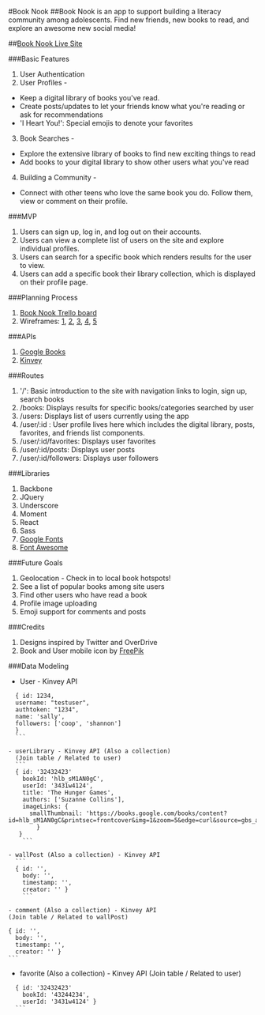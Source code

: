 #Book Nook
##Book Nook is an app to support building a literacy community among adolescents. Find new friends, new books to read, and explore an awesome new social media!

##[Book Nook Live Site](http://booknook.surge.sh/)

###Basic Features
1. User Authentication
2. User Profiles -
  - Keep a digital library of books you've read.
  - Create posts/updates to let your friends know what you're reading or ask for recommendations
  - 'I Heart You!': Special emojis to denote your favorites

3. Book Searches -
  - Explore the extensive library of books to find new exciting things to read
  - Add books to your digital library to show other users what you've read

4. Building a Community -
  - Connect with other teens who love the same book you do. Follow them, view or comment on their profile.

###MVP
1. Users can sign up, log in, and log out on their accounts.
2. Users can view a complete list of users on the site and explore individual profiles.
3. Users can search for a specific book which renders results for the user to view.
4. Users can add a specific book their library collection, which is displayed on their profile page.

###Planning Process
1. [Book Nook Trello board](https://trello.com/b/T5miQIeO/book-nook)
2. Wireframes: [1](https://trello-attachments.s3.amazonaws.com/57acaf1ed653c81d1def3643/1200x1600/e3d322d787e7b9a8009326f90b9da4b1/finalwireframe1.JPG.jpg),  [2](https://trello-attachments.s3.amazonaws.com/57acaf1ed653c81d1def3643/1200x1600/89dd12eae70980b2dc44f06dc1ca339c/finalwireframe2.JPG.jpg),  [3](https://trello-attachments.s3.amazonaws.com/57acaf1ed653c81d1def3643/1200x1600/b5a3340b521dd61a5eb2749bcf7262f4/finalwireframe3.JPG.jpg),  [4](https://trello-attachments.s3.amazonaws.com/57acaf1ed653c81d1def3643/1200x1600/ad582bf120e6022f2e5be823ee87a213/finalwireframe4.JPG.jpg),  [5](https://trello-attachments.s3.amazonaws.com/57acaf1ed653c81d1def3643/1200x1600/f50996d0c8355372d7273bc70daa766a/finalwireframe5.JPG.jpg)

###APIs
1. [Google Books](https://developers.google.com/books/)
2. [Kinvey](https://www.kinvey.com/)

###Routes
1. '/': Basic introduction to the site with navigation links to login, sign up, search books
2. /books: Displays results for specific books/categories searched by user
3. /users: Displays list of users currently using the app
4. /user/:id : User profile lives here which includes the digital library, posts, favorites, and friends list components.
5. /user/:id/favorites: Displays user favorites
6. /user/:id/posts: Displays user posts
7. /user/:id/followers: Displays user followers

###Libraries
1. Backbone
2. JQuery
3. Underscore
4. Moment
5. React
6. Sass
7. [Google Fonts](https://fonts.google.com/)
8. [Font Awesome](http://fontawesome.io/)

###Future Goals
1. Geolocation - Check in to local book hotspots!
2. See a list of popular books among site users
3. Find other users who have read a book
4. Profile image uploading
5. Emoji support for comments and posts

###Credits
1. Designs inspired by Twitter and OverDrive
2. Book and User mobile icon by [FreePik](http://www.freepik.com/)

###Data Modeling
  - User - Kinvey API
  ```
    { id: 1234,
    username: "testuser",
    authtoken: "1234",
    name: 'sally',
    followers: ['coop', 'shannon']
    }
    ```

  - userLibrary - Kinvey API (Also a collection)
    (Join table / Related to user)
    ```
    { id: '32432423'
      bookId: 'hlb_sM1AN0gC',
      userId: '3431w4124',
      title: 'The Hunger Games',
      authors: ['Suzanne Collins'],
      imageLinks: {
        smallThumbnail: 'https://books.google.com/books/content?id=hlb_sM1AN0gC&printsec=frontcover&img=1&zoom=5&edge=curl&source=gbs_api'
          }
     }
      ```

  - wallPost (Also a collection) - Kinvey API
    ```
    { id: '',
      body: '',
      timestamp: '',
      creator: '' }
      ```

  - comment (Also a collection) - Kinvey API
  (Join table / Related to wallPost)
  ```
    { id: '',
      body: '',
      timestamp: '',
      creator: '' }
    ```

  - favorite (Also a collection) - Kinvey API
  (Join table / Related to user)
  ```
    { id: '32432423'
      bookId: '43244234',
      userId: '3431w4124' }
    ```
